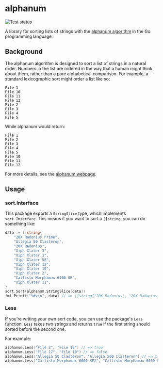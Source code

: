 # alphanum
[![Test status](https://github.com/thatoddmailbox/alphanum/workflows/Tests/badge.svg)](https://github.com/thatoddmailbox/alphanum/actions)

A library for sorting lists of strings with the [alphanum algorithm](https://web.archive.org/web/20210803201519/http://davekoelle.com/alphanum.html) in the Go programming language.

## Background
The alphanum algorithm is designed to sort a list of strings in a natural order. Numbers in the list are ordered in the way that a human might think about them, rather than a pure alphabetical comparison. For example, a standard lexicographic sort might order a list like so:
```
File 1
File 10
File 11
File 12
File 2
File 3
File 4
File 5
```

While alphanum would return:
```
File 1
File 2
File 3
File 4
File 5
File 10
File 11
File 12
```

For more details, see the [alphanum webpage](http://davekoelle.com/alphanum.html).

## Usage
### sort.Interface
This package exports a `StringSlice` type, which implements `sort.Interface`. This means if you want to sort a `[]string`, you can do something like:
```go
data := []string{
	"20X Radonius Prime",
	"Allegia 50 Clasteron",
	"20X Radonius",
	"Xiph Xlater 3",
	"Xiph Xlater 1",
	"Xiph Xlater 58",
	"Xiph Xlater 12",
	"Xiph Xlater 10",
	"Xiph Xlater 2",
	"Callisto Morphamax 6000 SE",
	"Xiph Xlater 11",
}
sort.Sort(alphanum.StringSlice(data))
fmt.Printf("%#v\n", data) // => []string{"20X Radonius", "20X Radonius Prime", "Allegia 50 Clasteron", "Callisto Morphamax 6000 SE", "Xiph Xlater 1", "Xiph Xlater 2", "Xiph Xlater 3", "Xiph Xlater 10", "Xiph Xlater 11", "Xiph Xlater 12", "Xiph Xlater 58"}
```

### Less
If you're writing your own sort code, you can use the package's `Less` function. `Less` takes two strings and returns `true` if the first string should sorted before the second one.

For example:
```go
alphanum.Less("File 2", "File 10") // => true
alphanum.Less("File 17", "File 10") // => false
alphanum.Less("Allegia 50 Clasteron", "Allegia 500 Clasteron") // => true
alphanum.Less("Callisto Morphamax 6000 SE2", "Callisto Morphamax 6000 SE") // => false
```